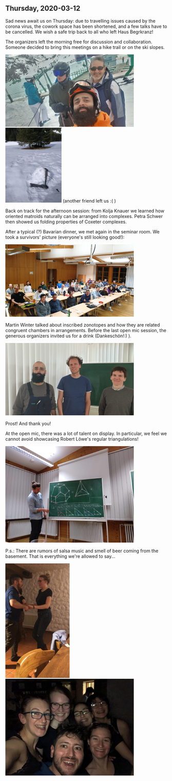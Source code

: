 ---
---

## Thursday, 2020-03-12

Sad news await us on Thursday: due to travelling issues caused by the corona virus, the cowork space has been shortened, and a few talks have to be cancelled. We wish a safe trip back to all who left Haus Begrkranz!

The organizers left the morning free for discussion and collaboration. Someone decided to bring this meetings on a hike trail or on the ski slopes.

<img src="./pics/organizers_ski.jpg" width="400">
<img src="./pics/snowmelt.jpg" width="175">
(another friend left us :( )

Back on track for the afternoon session: from Kolja Knauer we learned how oriented matroids naturally can be arranged into complexes. Petra Schwer then showed us folding properties of Coxeter complexes.


After a typical (?) Bavarian dinner, we met again in the seminar room. We took a survivors' picture (everyone's still looking good!):

<img src="./pics/survivers.jpg" width="400">

Martin Winter talked about inscribed zonotopes and how they are related congruent chambers in arrangements. Before the last open mic session, the generous organizers invited us for a drink (Dankeschön!:) ). 

<img src="./pics/organizers.jpg" width="400">

Prost! And thank you!

At the open mic, there was a lot of talent on display. In particular, we feel we cannot avoid showcasing Robert Löwe's regular triangulations!

<img src="./pics/triangulations.jpg" width="400">


P.s.: There are rumors of salsa music and smell of beer coming from the basement. That is everything we're allowed to say...

<img src="./pics/salsa.jpg" width="200">
<img src="./pics/selfie.jpg" width="400">





